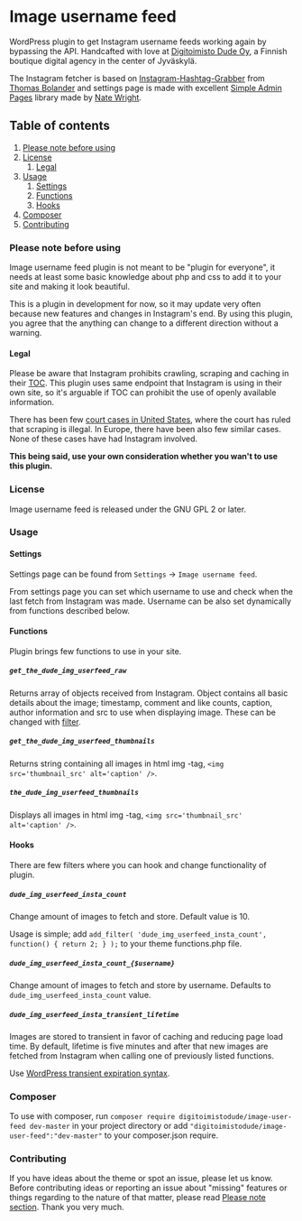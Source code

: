 # Image username feed
WordPress plugin to get Instagram username feeds working again by bypassing the API. Handcafted with love at [Digitoimisto Dude Oy](http://dude.fi), a Finnish boutique digital agency in the center of Jyväskylä.

The Instagram fetcher is based on [Instagram-Hashtag-Grabber](https://github.com/Bolandish/Instagram-Hashtag-Grabber) from [Thomas Bolander](https://github.com/Bolandish) and settings page is made with excellent [Simple Admin Pages](https://github.com/NateWr/simple-admin-pages) library made by [Nate Wright](https://github.com/NateWr).

## Table of contents
1. [Please note before using](#please-note-before-using)
2. [License](#license)
    1. [Legal](#legal)
3. [Usage](#usage)
    1. [Settings](#settings)
    2. [Functions](#functions)
    3. [Hooks](#hooks)
4. [Composer](#composer)
5. [Contributing](#contributing)

### Please note before using
Image username feed plugin is not meant to be "plugin for everyone", it needs at least some basic knowledge about php and css to add it to your site and making it look beautiful.

This is a plugin in development for now, so it may update very often because new features and changes in Instagram's end. By using this plugin, you agree that the anything can change to a different direction without a warning.

#### Legal
Please be aware that Instagram prohibits crawling, scraping and caching in their [TOC](https://help.instagram.com/478745558852511). This plugin uses same endpoint that Instagram is using in their own site, so it's arguable if TOC can prohibit the use of openly available information.

There has been few [court cases in United States](https://en.wikipedia.org/wiki/Web_scraping#Legal_issues), where the court has ruled that scraping is illegal. In Europe, there have been also few similar cases. None of these cases have had Instagram involved.

**This being said, use your own consideration whether you wan't to use this plugin.**

### License
Image username feed is released under the GNU GPL 2 or later.

### Usage
#### Settings
Settings page can be found from `Settings` -> `Image username feed`.

From settings page you can set which username to use and check when the last fetch from Instagram was made. Username can be also set dynamically from functions described below.

#### Functions
Plugin brings few functions to use in your site.

##### `get_the_dude_img_userfeed_raw`
Returns array of objects received from Instagram. Object contains all basic details about the image; timestamp, comment and like counts, caption, author information and src to use when displaying image. These can be changed with [filter](#hooks).

##### `get_the_dude_img_userfeed_thumbnails`
Returns string containing all images in html img -tag, `<img src='thumbnail_src' alt='caption' />`.

##### `the_dude_img_userfeed_thumbnails`
Displays all images in html img -tag, `<img src='thumbnail_src' alt='caption' />`.

#### Hooks
There are few filters where you can hook and change functionality of plugin.

##### `dude_img_userfeed_insta_count`
Change amount of images to fetch and store. Default value is 10.

Usage is simple; add `add_filter( 'dude_img_userfeed_insta_count', function() { return 2; } );` to your theme functions.php file.

##### `dude_img_userfeed_insta_count_{$username}`
Change amount of images to fetch and store by username. Defaults to `dude_img_userfeed_insta_count` value.

##### `dude_img_userfeed_insta_transient_lifetime`
Images are stored to transient in favor of caching and reducing page load time. By default, lifetime is five minutes and after that new images are fetched from Instagram when calling one of previously listed functions.

Use [WordPress transient expiration syntax](http://codex.wordpress.org/Transients_API#Using_Time_Constants).

### Composer

To use with composer, run `composer require digitoimistodude/image-user-feed dev-master` in your project directory or add `"digitoimistodude/image-user-feed":"dev-master"` to your composer.json require.

### Contributing
If you have ideas about the theme or spot an issue, please let us know. Before contributing ideas or reporting an issue about "missing" features or things regarding to the nature of that matter, please read [Please note section](#please-note-before-using). Thank you very much.
